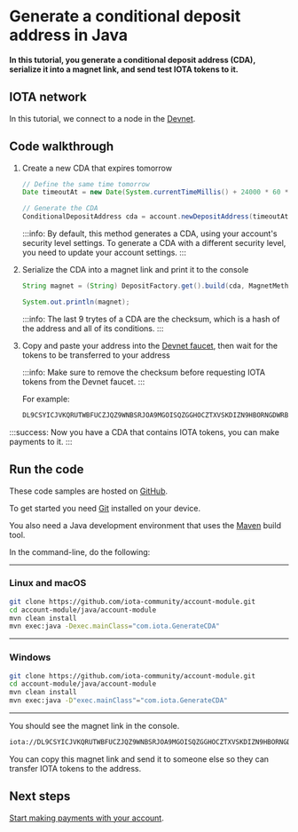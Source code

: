# Generate a conditional deposit address in Java

**In this tutorial, you generate a conditional deposit address (CDA), serialize it into a magnet link, and send test IOTA tokens to it.**

## IOTA network

In this tutorial, we connect to a node in the [Devnet](root://getting-started/1.1/networks/overview.md).

## Code walkthrough

1. Create a new CDA that expires tomorrow

    ```java
	// Define the same time tomorrow
	Date timeoutAt = new Date(System.currentTimeMillis() + 24000 * 60 * 60);

	// Generate the CDA
    ConditionalDepositAddress cda = account.newDepositAddress(timeoutAt, false,0).get();
    ```

    :::info:
    By default, this method generates a CDA, using your account's security level settings. To generate a CDA with a different security level, you need to update your account settings.
    :::

2. Serialize the CDA into a magnet link and print it to the console

    ```java
    String magnet = (String) DepositFactory.get().build(cda, MagnetMethod.class);
    
    System.out.println(magnet);
    ```

    :::info:
    The last 9 trytes of a CDA are the checksum, which is a hash of the address and all of its conditions.
    :::

3. Copy and paste your address into the [Devnet faucet](https://faucet.devnet.iota.org), then wait for the tokens to be transferred to your address

    :::info:
    Make sure to remove the checksum before requesting IOTA tokens from the Devnet faucet.
    :::

    For example:

    ```bash
    DL9CSYICJVKQRUTWBFUCZJQZ9WNBSRJOA9MGOISQZGGHOCZTXVSKDIZN9HBORNGDWRBBAFTKXGEJIAHKD
    ```

:::success:
Now you have a CDA that contains IOTA tokens, you can make payments to it.
:::

## Run the code

These code samples are hosted on [GitHub](https://github.com/iota-community/account-module).

To get started you need [Git](https://git-scm.com/book/en/v2/Getting-Started-Installing-Git) installed on your device.

You also need a Java development environment that uses the [Maven](https://maven.apache.org/download.cgi) build tool.

In the command-line, do the following:

--------------------
### Linux and macOS
```bash
git clone https://github.com/iota-community/account-module.git
cd account-module/java/account-module
mvn clean install
mvn exec:java -Dexec.mainClass="com.iota.GenerateCDA"
```
---
### Windows
```bash
git clone https://github.com/iota-community/account-module.git
cd account-module/java/account-module
mvn clean install
mvn exec:java -D"exec.mainClass"="com.iota.GenerateCDA"
```
--------------------

You should see the magnet link in the console.

```bash
iota://DL9CSYICJVKQRUTWBFUCZJQZ9WNBSRJOA9MGOISQZGGHOCZTXVSKDIZN9HBORNGDWRBBAFTKXGEJIAHKDJUYJJCFHC/?timeout_at=1574514007&multi_use=false&expected_amount=0
```

You can copy this magnet link and send it to someone else so they can transfer IOTA tokens to the address.

## Next steps

[Start making payments with your account](../java/make-payment.md).